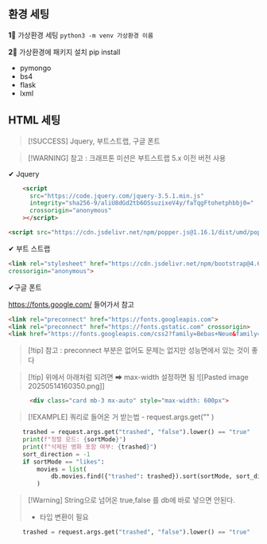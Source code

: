 

## 환경 세팅 

**1‍⃣** 가상환경 세팅 
`python3 -m venv 가상환경 이름`


**2‍⃣** 가상환경에 패키지 설치 pip install
- pymongo
- bs4
- flask
- lxml


## HTML 세팅 

> [!SUCCESS] Jquery, 부트스트랩, 구글 폰트

> [!WARNING] 참고 : 크래프톤 미션은 부트스트랩 5.x 이전 버전 사용

✔ Jquery
```html
    <script
      src="https://code.jquery.com/jquery-3.5.1.min.js"
      integrity="sha256-9/aliU8dGd2tb6OSsuzixeV4y/faTqgFtohetphbbj0="
      crossorigin="anonymous"
    ></script>

<script src="https://cdn.jsdelivr.net/npm/popper.js@1.16.1/dist/umd/popper.min.js" integrity="sha384-9/reFTGAW83EW2RDu2S0VKaIzap3H66lZH81PoYlFhbGU+6BZp6G7niu735Sk7lN" crossorigin="anonymous"></script> 
```


✔ 부트 스트랩 
```html
<link rel="stylesheet" href="https://cdn.jsdelivr.net/npm/bootstrap@4.6.0/dist/css/bootstrap.min.css" integrity="sha384-B0vP5xmATw1+K9KRQjQERJvTumQW0nPEzvF6L/Z6nronJ3oUOFUFpCjEUQouq2+l" 
crossorigin="anonymous"> 
```


✔구글 폰트 

https://fonts.google.com/ 들어가서 참고

```html
<link rel="preconnect" href="https://fonts.googleapis.com">
<link rel="preconnect" href="https://fonts.gstatic.com" crossorigin>
<link href="https://fonts.googleapis.com/css2?family=Bebas+Neue&family=Share+Tech&display=swap" rel="stylesheet">
```

>[!tip] 참고 : preconnect 부분은 없어도 문제는 없지만 성능면에서 있는 것이 좋다




>[!tip] 위에서 아래처럼 되려면 ➡ max-width 설정하면 됨 
![[Pasted image 20250514160350.png]]
```html
      <div class="card mb-3 mx-auto" style="max-width: 600px">
```



>[!EXAMPLE] 쿼리로 들어온 거 받는법 - request.args.get("" )
```python
    trashed = request.args.get("trashed", "false").lower() == "true"
    print(f"정렬 모드: {sortMode}")
    print(f"삭제된 영화 포함 여부: {trashed}")
    sort_direction = -1
    if sortMode == "likes":
        movies = list(
            db.movies.find({"trashed": trashed}).sort(sortMode, sort_direction)
        )  
```


>[!Warning] String으로 넘어온 true,false 를 db에 바로 넣으면 안된다. 
>- 타입 변환이 필요
```python
    trashed = request.args.get("trashed", "false").lower() == "true"
```

